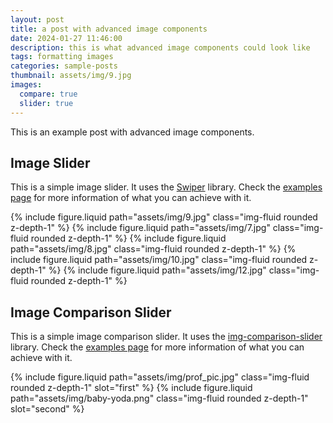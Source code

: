 ```yaml
---
layout: post
title: a post with advanced image components
date: 2024-01-27 11:46:00
description: this is what advanced image components could look like
tags: formatting images
categories: sample-posts
thumbnail: assets/img/9.jpg
images:
  compare: true
  slider: true
---
```


This is an example post with advanced image components.

## Image Slider

This is a simple image slider. It uses the [Swiper](https://swiperjs.com/) library. Check the [examples page](https://swiperjs.com/demos) for more information of what you can achieve with it.

<swiper-container keyboard="true" navigation="true" pagination="true" pagination-clickable="true" pagination-dynamic-bullets="true" rewind="true">
  <swiper-slide>{% include figure.liquid path="assets/img/9.jpg" class="img-fluid rounded z-depth-1" %}</swiper-slide>
  <swiper-slide>{% include figure.liquid path="assets/img/7.jpg" class="img-fluid rounded z-depth-1" %}</swiper-slide>
  <swiper-slide>{% include figure.liquid path="assets/img/8.jpg" class="img-fluid rounded z-depth-1" %}</swiper-slide>
  <swiper-slide>{% include figure.liquid path="assets/img/10.jpg" class="img-fluid rounded z-depth-1" %}</swiper-slide>
  <swiper-slide>{% include figure.liquid path="assets/img/12.jpg" class="img-fluid rounded z-depth-1" %}</swiper-slide>
</swiper-container>

## Image Comparison Slider

This is a simple image comparison slider. It uses the [img-comparison-slider](https://img-comparison-slider.sneas.io/) library. Check the [examples page](https://img-comparison-slider.sneas.io/examples.html) for more information of what you can achieve with it.

<img-comparison-slider>
  {% include figure.liquid path="assets/img/prof_pic.jpg" class="img-fluid rounded z-depth-1" slot="first" %}
  {% include figure.liquid path="assets/img/baby-yoda.png" class="img-fluid rounded z-depth-1" slot="second" %}
</img-comparison-slider>
